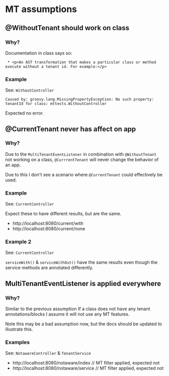 # MT assumptions

## @WithoutTenant should work on class

### Why?

Documentation in class says so:
```
 * <p>An AST transformation that makes a particular class or method execute without a tenant id. For example:</p>
```

### Example

See: `WithoutController`

```
Caused by: groovy.lang.MissingPropertyException: No such property: tenantId for class: mttests.WithoutController
```

Expected no error.

## @CurrentTenant never has affect on app

### Why?

Due to the `MultiTenantEventListener` in combination with `@WithoutTenant` not working on a class, `@CurrrentTenant` will never change the behavior of an app.

Due to this I don't see a scenario where `@CurrentTenant` could effectively be used.


### Example

See: `CurrentController`

Expect these to have different results, but are the same.

* http://localhost:8080/current/with
* http://localhost:8080/current/none

### Example 2

See: `CurrentController`

`serviceWith()` & `serviceWithOut()` have the same results even though the service methods are annotated differently.


## MultiTenantEventListener is applied everywhere

### Why?

Similar to the previous assumption If a class does not have any tenant annotations/blocks I assume it will not use any MT features.

Note this may be a bad assumption now, but the docs should be updated to illustrate this.

### Examples

See: `NotawareController` & `TenantService`
* http://localhost:8080/notaware/index // MT filter applied, expected not
* http://localhost:8080/notaware/service // MT filter applied, expected not